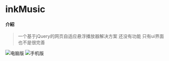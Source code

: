 # inkMusic

#### 介紹
>一个基于jQuery的网页自适应悬浮播放器解决方案
>还没有功能 只有ui界面 也不是很完善

![电脑版](https://images.gitee.com/uploads/images/2021/0620/175247_936a4e6a_2143538.png "QQ截图20210620175225.png")
![手机版](https://images.gitee.com/uploads/images/2021/0620/175257_f51fa795_2143538.png "QQ截图20210620175236.png")
